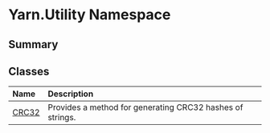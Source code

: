 # Yarn.Utility Namespace

## Summary




## Classes

|Name|Description|
|:---|:---|
|[CRC32](/docs/api/csharp/yarn.utility.crc32.md)|Provides a method for generating CRC32 hashes of strings.|

